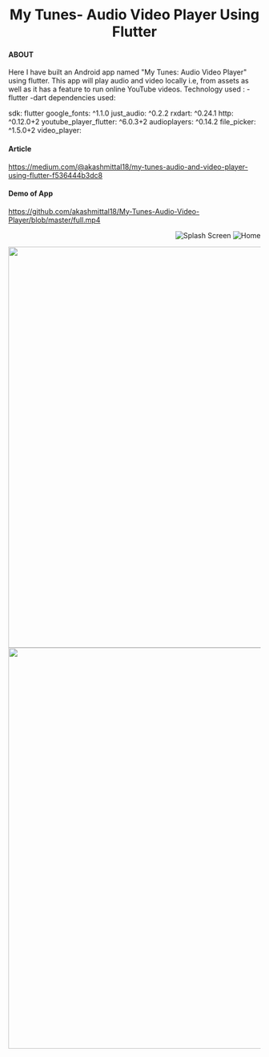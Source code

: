 <h1 align="center">My Tunes- Audio Video Player Using Flutter</h1>

#### ABOUT

Here I have built an Android app named "My Tunes: Audio Video Player" using flutter. This app will play audio and video locally i.e, from assets as well as it has a feature to run online YouTube videos.
Technology used : -flutter -dart 
dependencies used: 

  sdk: flutter
  google_fonts: ^1.1.0
  just_audio: ^0.2.2
  rxdart: ^0.24.1
  http: ^0.12.0+2
  youtube_player_flutter: ^6.0.3+2
  audioplayers: ^0.14.2
  file_picker: ^1.5.0+2
  video_player:



#### Article

https://medium.com/@akashmittal18/my-tunes-audio-and-video-player-using-flutter-f536444b3dc8


#### Demo of App
<https://github.com/akashmittal18/My-Tunes-Audio-Video-Player/blob/master/full.mp4>
<p align="right"><img src="https://github.com/akashmittal18/My-Tunes-Audio-Video-Player/blob/master/splashscreen.jpeg" alt="Splash Screen" /> <img src="https://github.com/akashmittal18/My-Tunes-Audio-Video-Player/blob/master/home.jpeg" alt="Home" /> </p>
<p align="right"><img src="https://github.com/akashmittal18/My-Tunes-Audio-Video-Player/blob/master/audiolib.jpeg" alt="Audio Library" width="800" height="800"/> <img src="https://github.com/akashmittal18/My-Tunes-Audio-Video-Player/blob/master/video%20library.jpeg" alt="Video Library" width="800" height="800"/> </p>